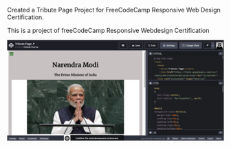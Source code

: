 Created a Tribute Page Project for FreeCodeCamp Responsive Web Design Certification.

This is a project of freeCodeCamp Responsive Webdesign Certification

![Image of Tribute Page](tribute-page.png)
